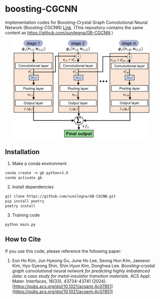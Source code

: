 # boosting-CGCNN

Implementation codes for Boosting-Crystal Graph Convolutional Neural Network (Boosting-CGCNN) [Link](https://pubs.acs.org/doi/10.1021/acsami.4c07851).
(This repository contains the same content as https://github.com/sunilegna/GB-CGCNN.)

<p align="center">
  <img src="assets/Fig-1.png" alt="Overview" width="450"/>
</p>

## Installation

1. Make a conda environment

```
conda create -n gb python=3.9
conda activate gb
```

2. Install dependencies
```
git clone https://github.com/sunilegna/GB-CGCNN.git
pip install poetry
poetry install
```

3. Training code
```
python main.py
```

## How to Cite

If you use this code, please reference the following paper:

1. Eun Ho Kim, Jun Hyeong Gu, June Ho Lee, Seong Hun Kim, Jaeseon Kim, Hyo Gyeong Shin, Shin Hyun Kim, Donghwa Lee. *Boosting–crystal graph convolutional neural network for predicting highly imbalanced data: a case study for metal-insulator transition materials*. ACS Appl. Mater. Interfaces, 16(33), 43734-43741 (2024). [https://pubs.acs.org/doi/10.1021/acsami.4c07851](https://pubs.acs.org/doi/10.1021/acsami.4c07851)

